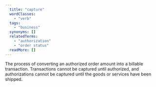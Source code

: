 ```yaml
---
  title: "capture"
  wordClasses: 
    - "verb"
  tags: 
    - "business"
  synonyms: []
  relatedTerms: 
    - "authorization"
    - "order status"
  readMore: []
---
```

The process of converting an authorized order amount into a billable transaction. Transactions cannot be captured until authorized, and authorizations cannot be captured until the goods or services have been shipped.
